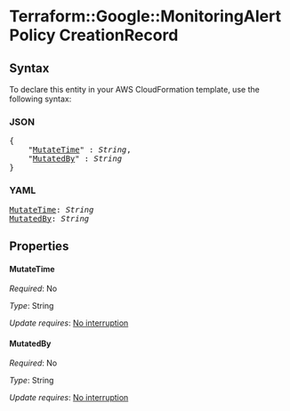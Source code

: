 # Terraform::Google::MonitoringAlertPolicy CreationRecord

## Syntax

To declare this entity in your AWS CloudFormation template, use the following syntax:

### JSON

<pre>
{
    "<a href="#mutatetime" title="MutateTime">MutateTime</a>" : <i>String</i>,
    "<a href="#mutatedby" title="MutatedBy">MutatedBy</a>" : <i>String</i>
}
</pre>

### YAML

<pre>
<a href="#mutatetime" title="MutateTime">MutateTime</a>: <i>String</i>
<a href="#mutatedby" title="MutatedBy">MutatedBy</a>: <i>String</i>
</pre>

## Properties

#### MutateTime

_Required_: No

_Type_: String

_Update requires_: [No interruption](https://docs.aws.amazon.com/AWSCloudFormation/latest/UserGuide/using-cfn-updating-stacks-update-behaviors.html#update-no-interrupt)

#### MutatedBy

_Required_: No

_Type_: String

_Update requires_: [No interruption](https://docs.aws.amazon.com/AWSCloudFormation/latest/UserGuide/using-cfn-updating-stacks-update-behaviors.html#update-no-interrupt)

